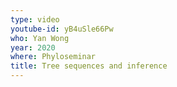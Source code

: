 ```yaml
---
type: video
youtube-id: yB4uSle66Pw
who: Yan Wong
year: 2020
where: Phyloseminar
title: Tree sequences and inference
---
```

